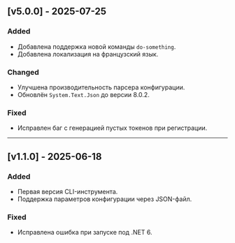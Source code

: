 ## [v5.0.0] - 2025-07-25
### Added
- Добавлена поддержка новой команды `do-something`.
- Добавлена локализация на французский язык.

### Changed
- Улучшена производительность парсера конфигурации.
- Обновлён `System.Text.Json` до версии 8.0.2.

### Fixed
- Исправлен баг с генерацией пустых токенов при регистрации.

---

## [v1.1.0] - 2025-06-18
### Added
- Первая версия CLI-инструмента.
- Поддержка параметров конфигурации через JSON-файл.

### Fixed
- Исправлена ошибка при запуске под .NET 6.